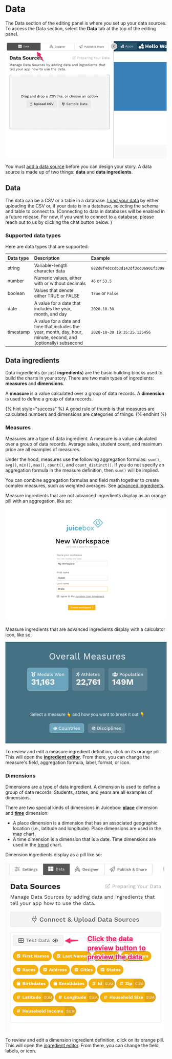 # Data

The Data section of the editing panel is where you set up your data sources. To access the Data section, select the **Data** tab at the top of the editing panel. 

![Select the Data button to set up and manage data sources](../../.gitbook/assets/image%20%28228%29.png)

You must [add a data source](loading-data.md) before you can design your story. A data source is made up of two things: **data** and **data ingredients**. 

## Data

The data can be a CSV or a table in a database. [Load your data](loading-data.md) by either uploading the CSV or, if your data is in a database, selecting the schema and table to connect to. \(Connecting to data in databases will be enabled in a future release. For now, if you want to connect to a database, please reach out to us by clicking the chat button below. \)

### Supported data types

Here are data types that are supported:

| Data type | Description | Example |
| :--- | :--- | :--- |
| string | Variable-length character data | `882d8f4dccdb3d143df3cc06901f3399` |
| number | Numeric values, either with or without decimals | `46` or `53.5` |
| boolean | Values that denote either TRUE or FALSE | `True` or `False` |
| date | A value for a date that includes the year, month, and day | `2020-10-30` |
| timestamp | A value for a date and time that includes the year, month, day, hour, minute, second, and \(optionally\) subsecond | `2020-10-30 19:35:25.125456` |

## Data ingredients

Data ingredients \(or just **ingredients**\) are the basic building blocks used to build the charts in your story. There are two main types of ingredients: **measures** and **dimensions**. 

A **measure** is a value calculated over a group of data records. A **dimension** is used to define a group of data records.

{% hint style="success" %}
A good rule of thumb is that measures are calculated numbers and dimensions are categories of things. 
{% endhint %}

### Measures

Measures are a type of data ingredient. A measure is a value calculated over a group of data records. Average sales, student count, and maximum price are all examples of measures. 

Under the hood, measures use the following aggregation formulas: `sum()`, `avg()`, `min()`, `max()`, `count()`, and `count_distinct()`. If you do not specify an aggregation formula in the measure definition, then `sum()` will be implied. 

You can combine aggregation formulas and field math together to create complex measures, such as weighted averages. See [advanced ingredients](adding-ingredients/#advanced-ingredients).

Measure ingredients that are not advanced ingredients display as an orange pill with an aggregation, like so: 

![Measure ingredient with the sum\(\) aggregation](../../.gitbook/assets/image%20%2897%29.png)

Measure ingredients that are advanced ingredients display with a calculator icon, like so:

![Measure ingredient that is an advanced ingredient](../../.gitbook/assets/image%20%2895%29.png)

To review and edit a measure ingredient definition, click on its orange pill. This will open the [**ingredient editor**](adding-ingredients/#ingredient-editor). From there, you can change the measure's field, aggregation formula, label, format, or icon. 

### Dimensions

Dimensions are a type of data ingredient. A dimension is used to define a group of data records. Students, states, and years are all examples of dimensions.

There are two special kinds of dimensions in Juicebox: [**place**](adding-ingredients/#place-ingredient) dimension and [**time**](adding-ingredients/#time-ingredient) dimension:

* A place dimension is a dimension that has an associated geographic location \(i.e., latitude and longitude\). Place dimensions are used in the [map](../story-designer/charts/map.md) chart. 
* A time dimension is a dimension that is a date. Time dimensions are used in the [trend](../story-designer/charts/trend.md) chart. 

Dimension ingredients display as a pill like so:

![Dimension ingredient](../../.gitbook/assets/image%20%2894%29.png)

To review and edit a dimension ingredient definition, click on its orange pill. This will open the [ingredient editor](https://app.gitbook.com/@juicebox/s/juicebox-open/~/drafts/-Ma8Bt7dTu7rysKLxD5V/editing-apps/data-sources/adding-ingredients#ingredient-editor). From there, you can change the field, labels, or icon.

